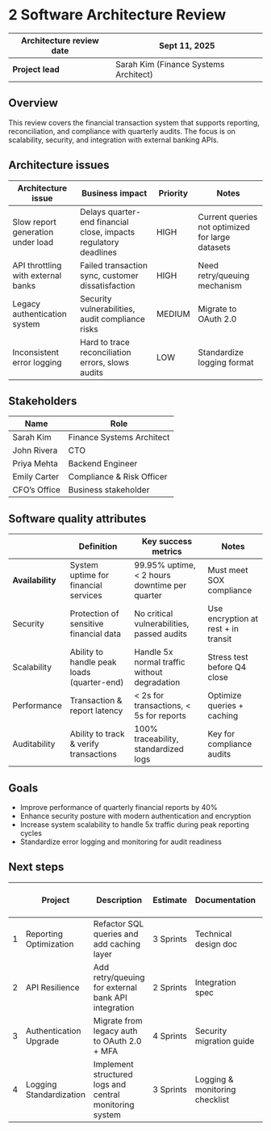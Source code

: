 # 2 Software Architecture Review



| **Architecture review date** | Sept 11, 2025 |
| --- | --- |
| **Project lead** | Sarah Kim (Finance Systems Architect) |

 ## Overview

This review covers the financial transaction system that supports reporting, reconciliation, and compliance with quarterly audits. The focus is on scalability, security, and integration with external banking APIs.

## Architecture issues



| **Architecture issue** | **Business impact** | **Priority** | **Notes** |
| --- | --- | --- | --- |
| Slow report generation under load | Delays quarter-end financial close, impacts regulatory deadlines | HIGH | Current queries not optimized for large datasets |
| API throttling with external banks | Failed transaction sync, customer dissatisfaction | HIGH | Need retry/queuing mechanism |
| Legacy authentication system | Security vulnerabilities, audit compliance risks | MEDIUM | Migrate to OAuth 2.0 |
| Inconsistent error logging | Hard to trace reconciliation errors, slows audits | LOW | Standardize logging format |

## Stakeholders



| **Name** | **Role** |
| --- | --- |
| Sarah Kim | Finance Systems Architect |
| John Rivera | CTO |
| Priya Mehta | Backend Engineer |
| Emily Carter | Compliance & Risk Officer |
| CFO’s Office | Business stakeholder |

## Software quality attributes



|  | **Definition** | **Key success metrics** | **Notes** |
| --- | --- | --- | --- |
| **Availability** | System uptime for financial services | 99.95% uptime, < 2 hours downtime per quarter | Must meet SOX compliance |
| Security | Protection of sensitive financial data | No critical vulnerabilities, passed audits | Use encryption at rest + in transit |
| Scalability | Ability to handle peak loads (quarter-end) | Handle 5x normal traffic without degradation | Stress test before Q4 close |
| Performance | Transaction & report latency | < 2s for transactions, < 5s for reports | Optimize queries + caching |
| Auditability | Ability to track & verify transactions | 100% traceability, standardized logs | Key for compliance audits |

## Goals

* Improve performance of quarterly financial reports by 40%
* Enhance security posture with modern authentication and encryption
* Increase system scalability to handle 5x traffic during peak reporting cycles
* Standardize error logging and monitoring for audit readiness

## Next steps



|  | **Project** | **Description** | **Estimate** | **Documentation** | **Target release date** |
| --- | --- | --- | --- | --- | --- |
| 1 | Reporting Optimization | Refactor SQL queries and add caching layer | 3 Sprints | Technical design doc | Nov 2025 |
| 2 | API Resilience | Add retry/queuing for external bank API integration | 2 Sprints | Integration spec | Oct 2025 |
| 3 | Authentication Upgrade | Migrate from legacy auth to OAuth 2.0 + MFA | 4 Sprints | Security migration guide | Dec 2025 |
| 4 | Logging Standardization | Implement structured logs and central monitoring system | 3 Sprints | Logging & monitoring checklist | Oct 2025 |

